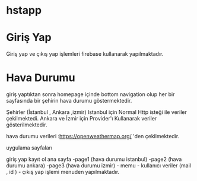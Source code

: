 # hstapp


# Giriş Yap
Giriş yap ve çıkış yap işlemleri firebase kullanarak yapılmaktadır.

# Hava Durumu
giriş yaptıktan sonra homepage içinde bottom navigation olup her bir sayfasında bir şehirin
hava durumu göstermektedir.


Şehirler (İstanbul , Ankara ,izmir)
Istanbul için Normal Http isteği ile veriler çekilmektedi.
Ankara ve İzmir için Provider'ı Kullanarak veriler gösterilmektedir.

hava durumu verileri :https://openweathermap.org/ 'den çekilmektedir.


uygulama sayfaları 

giriş yap 
kayıt ol 
ana sayfa 
    -page1 (hava durumu istanbul)
    -page2 (hava durumu ankara)
    -page3 (hava durumu izmir)
    - memu 
        - kullanıcı veriler (mail , id )
        - çıkış yap işlemi menuden yapılmaktadır.
